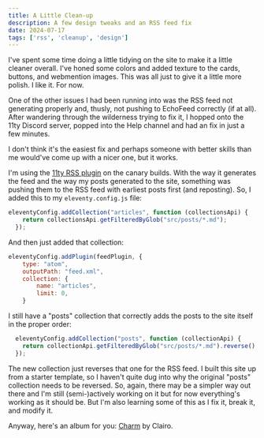 ```yaml
---
title: A Little Clean-up
description: A few design tweaks and an RSS feed fix
date: 2024-07-17
tags: ['rss', 'cleanup', 'design']
---
```

I've spent some time doing a little tidying on the site to make it a little cleaner overall. I've honed some colors and added texture to the cards, buttons, and webmention images. This was all just to give it a little more polish. I like it. For now.

One of the other issues I had been running into was the RSS feed not generating properly and, thusly, not pushing to EchoFeed correctly (if at all). After wandering through the wilderness trying to fix it, I hopped onto the 11ty Discord server, popped into the Help channel and had an fix in just a few minutes. 

I don't think it's the easiest fix and perhaps someone with better skills than me would've come up with a nicer one, but it works. 

I'm using the [11ty RSS plugin](https://www.11ty.dev/docs/plugins/rss/) on the canary builds. With the way it generates the feed and the way my posts generated to the site, something was pushing them to the RSS feed with earliest posts first (and reposting). So, I added this to my `eleventy.config.js` file:

```js    
eleventyConfig.addCollection("articles", function (collectionsApi) {
    return collectionsApi.getFilteredByGlob("src/posts/*.md");
  });
```

And then just added that collection:

```js  
eleventyConfig.addPlugin(feedPlugin, {
	type: "atom",
	outputPath: "feed.xml",
	collection: {
		name: "articles",
		limit: 0,
	}
```

I still have a "posts" collection that correctly adds the posts to the site itself in the proper order:

```js
  eleventyConfig.addCollection("posts", function (collectionApi) {
    return collectionApi.getFilteredByGlob("src/posts/*.md").reverse();
  });
```

The new collection just reverses that one for the RSS feed. I built this site up from a starter template, so I haven't quite dug into why the original "posts" collection needs to be reversed. So, again, there may be a simpler way out there and I'm still (semi-)actively working on it but for now everything's working as it should be. But I'm also learning some of this as I fix it, break it, and modify it.

Anyway, here's an album for you: [Charm](https://open.spotify.com/album/1KNUCVXgIxKUGiuEB8eG0i?si=UfDOw74LTVuk6CnkVe-3gQ) by Clairo.
